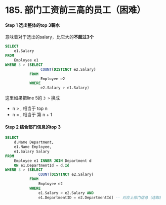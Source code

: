 # 185. 部门工资前三高的员工（困难）



#### Step 1 选出整体的top 3薪水

意味着对于选出的salary，比它大的**不超过3个**

```sql
SELECT 
    e1.Salary
FROM 
    Employee e1
WHERE 3 > (SELECT
                COUNT(DISTINCT e2.Salary)
           FROM 
                Employee e2
           WHERE
                e2.Salary > e1.Salary)
```

这里如果把line 5的 `3 >` 换成

* n &gt; , 相当于 top n
* n = , 相当于 第 n + 1

 

#### Step 2 结合部门信息的top 3

```sql
SELECT 
    d.Name Department,
    e1.Name Employee,
    e1.Salary Salary
FROM 
    Employee e1 INNER JOIN Department d
    ON e1.DepartmentId = d.Id           
WHERE 3 > (SELECT
               COUNT(DISTINCT e2.Salary)
           FROM
               Employee e2
           WHERE
               e1.Salary < e2.Salary AND
               e1.DepartmentID = e2.DepartmentId) -- 对应上部门信息（选取部门内top 3）
```


